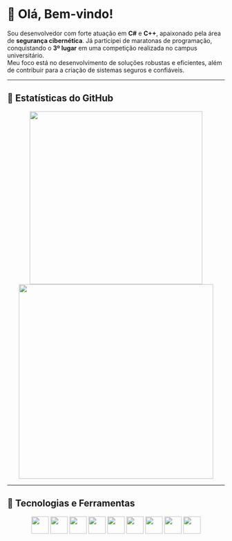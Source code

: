 # 👋 Olá, Bem-vindo!

Sou desenvolvedor com forte atuação em **C#** e **C++**, apaixonado pela área de **segurança cibernética**. Já participei de maratonas de programação, conquistando o **3º lugar** em uma competição realizada no campus universitário.  
Meu foco está no desenvolvimento de soluções robustas e eficientes, além de contribuir para a criação de sistemas seguros e confiáveis.

---

## 🧠 Estatísticas do GitHub

<p align="center">
  <img width="400px" src="https://github-readme-stats.vercel.app/api/top-langs/?username=Duddu64&layout=compact&theme=dark" />
  <img width="450px" src="https://github-readme-stats.vercel.app/api?username=Duddu64&theme=dark&show_icons=true" />
</p>

---

## 🚀 Tecnologias e Ferramentas

<p align="center">
  <img src="https://cdn.jsdelivr.net/gh/devicons/devicon/icons/cplusplus/cplusplus-original.svg" width="40" height="40" />
  <img src="https://cdn.jsdelivr.net/gh/devicons/devicon/icons/csharp/csharp-original.svg" width="40" height="40" />
  <img src="https://cdn.jsdelivr.net/gh/devicons/devicon/icons/python/python-original.svg" width="40" height="40" />
  <img src="https://cdn.jsdelivr.net/gh/devicons/devicon/icons/arduino/arduino-original-wordmark.svg" width="40" height="40" />
  <img src="https://cdn.jsdelivr.net/gh/devicons/devicon/icons/javascript/javascript-original.svg" width="40" height="40" />
  <img src="https://cdn.jsdelivr.net/gh/devicons/devicon/icons/html5/html5-original.svg" width="40" height="40" />
  <img src="https://cdn.jsdelivr.net/gh/devicons/devicon/icons/css3/css3-original-wordmark.svg" width="40" height="40" />
  <img src="https://cdn.jsdelivr.net/gh/devicons/devicon/icons/django/django-plain.svg" width="40" height="40" />
  <img src="https://cdn.jsdelivr.net/gh/devicons/devicon/icons/docker/docker-plain.svg" width="40" height="40" />
</p>
